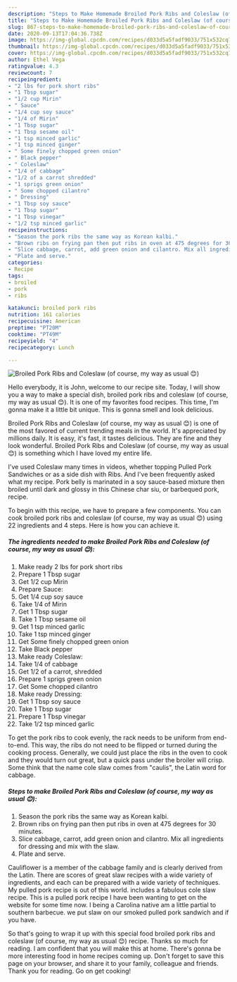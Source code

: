 ```yaml
---
description: "Steps to Make Homemade Broiled Pork Ribs and Coleslaw (of course, my way as usual 😊)"
title: "Steps to Make Homemade Broiled Pork Ribs and Coleslaw (of course, my way as usual 😊)"
slug: 867-steps-to-make-homemade-broiled-pork-ribs-and-coleslaw-of-course-my-way-as-usual
date: 2020-09-13T17:04:36.738Z
image: https://img-global.cpcdn.com/recipes/d033d5a5fadf9033/751x532cq70/broiled-pork-ribs-and-coleslaw-of-course-my-way-as-usual-😊-recipe-main-photo.jpg
thumbnail: https://img-global.cpcdn.com/recipes/d033d5a5fadf9033/751x532cq70/broiled-pork-ribs-and-coleslaw-of-course-my-way-as-usual-😊-recipe-main-photo.jpg
cover: https://img-global.cpcdn.com/recipes/d033d5a5fadf9033/751x532cq70/broiled-pork-ribs-and-coleslaw-of-course-my-way-as-usual-😊-recipe-main-photo.jpg
author: Ethel Vega
ratingvalue: 4.3
reviewcount: 7
recipeingredient:
- "2 lbs for pork short ribs"
- "1 Tbsp sugar"
- "1/2 cup Mirin"
- " Sauce"
- "1/4 cup soy sauce"
- "1/4 of Mirin"
- "1 Tbsp sugar"
- "1 Tbsp sesame oil"
- "1 tsp minced garlic"
- "1 tsp minced ginger"
- " Some finely chopped green onion"
- " Black pepper"
- " Coleslaw"
- "1/4 of cabbage"
- "1/2 of a carrot shredded"
- "1 sprigs green onion"
- " Some chopped cilantro"
- " Dressing"
- "1 Tbsp soy sauce"
- "1 Tbsp sugar"
- "1 Tbsp vinegar"
- "1/2 tsp minced garlic"
recipeinstructions:
- "Season the pork ribs the same way as Korean kalbi."
- "Brown ribs on frying pan then put ribs in oven at 475 degrees for 30 minutes."
- "Slice cabbage, carrot, add green onion and cilantro. Mix all ingredients for dressing and mix with the slaw."
- "Plate and serve."
categories:
- Recipe
tags:
- broiled
- pork
- ribs

katakunci: broiled pork ribs 
nutrition: 161 calories
recipecuisine: American
preptime: "PT20M"
cooktime: "PT49M"
recipeyield: "4"
recipecategory: Lunch

---
```



![Broiled Pork Ribs and Coleslaw (of course, my way as usual 😊)](https://img-global.cpcdn.com/recipes/d033d5a5fadf9033/751x532cq70/broiled-pork-ribs-and-coleslaw-of-course-my-way-as-usual-😊-recipe-main-photo.jpg)

Hello everybody, it is John, welcome to our recipe site. Today, I will show you a way to make a special dish, broiled pork ribs and coleslaw (of course, my way as usual 😊). It is one of my favorites food recipes. This time, I'm gonna make it a little bit unique. This is gonna smell and look delicious.

Broiled Pork Ribs and Coleslaw (of course, my way as usual 😊) is one of the most favored of current trending meals in the world. It's appreciated by millions daily. It is easy, it's fast, it tastes delicious. They are fine and they look wonderful. Broiled Pork Ribs and Coleslaw (of course, my way as usual 😊) is something which I have loved my entire life.

I&#39;ve used Coleslaw many times in videos, whether topping Pulled Pork Sandwiches or as a side dish with Ribs. And I&#39;ve been frequently asked what my recipe. Pork belly is marinated in a soy sauce-based mixture then broiled until dark and glossy in this Chinese char siu, or barbequed pork, recipe.


To begin with this recipe, we have to prepare a few components. You can cook broiled pork ribs and coleslaw (of course, my way as usual 😊) using 22 ingredients and 4 steps. Here is how you can achieve it.

<!--inarticleads1-->

##### The ingredients needed to make Broiled Pork Ribs and Coleslaw (of course, my way as usual 😊):

1. Make ready 2 lbs for pork short ribs
1. Prepare 1 Tbsp sugar
1. Get 1/2 cup Mirin
1. Prepare  Sauce:
1. Get 1/4 cup soy sauce
1. Take 1/4 of Mirin
1. Get 1 Tbsp sugar
1. Take 1 Tbsp sesame oil
1. Get 1 tsp minced garlic
1. Take 1 tsp minced ginger
1. Get  Some finely chopped green onion
1. Take  Black pepper
1. Make ready  Coleslaw:
1. Take 1/4 of cabbage
1. Get 1/2 of a carrot, shredded
1. Prepare 1 sprigs green onion
1. Get  Some chopped cilantro
1. Make ready  Dressing:
1. Get 1 Tbsp soy sauce
1. Take 1 Tbsp sugar
1. Prepare 1 Tbsp vinegar
1. Take 1/2 tsp minced garlic


To get the pork ribs to cook evenly, the rack needs to be uniform from end-to-end. This way, the ribs do not need to be flipped or turned during the cooking process. Generally, we could just place the ribs in the oven to cook and they would turn out great, but a quick pass under the broiler will crisp. Some think that the name cole slaw comes from &#34;caulis&#34;, the Latin word for cabbage. 

<!--inarticleads2-->

##### Steps to make Broiled Pork Ribs and Coleslaw (of course, my way as usual 😊):

1. Season the pork ribs the same way as Korean kalbi.
1. Brown ribs on frying pan then put ribs in oven at 475 degrees for 30 minutes.
1. Slice cabbage, carrot, add green onion and cilantro. Mix all ingredients for dressing and mix with the slaw.
1. Plate and serve.


Cauliflower is a member of the cabbage family and is clearly derived from the Latin. There are scores of great slaw recipes with a wide variety of ingredients, and each can be prepared with a wide variety of techniques. My pulled pork recipe is out of this world. includes a fabulous cole slaw recipe. This is a pulled pork recipe I have been wanting to get on the website for some time now. I being a Carolina native am a little partial to southern barbecue. we put slaw on our smoked pulled pork sandwich and if you have. 

So that's going to wrap it up with this special food broiled pork ribs and coleslaw (of course, my way as usual 😊) recipe. Thanks so much for reading. I am confident that you will make this at home. There's gonna be more interesting food in home recipes coming up. Don't forget to save this page on your browser, and share it to your family, colleague and friends. Thank you for reading. Go on get cooking!
